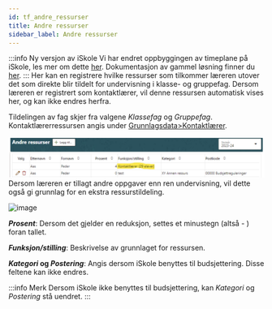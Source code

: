 ```yaml
---
id: tf_andre_ressurser
title: Andre ressurser
sidebar_label: Andre ressurser
---
```


:::info Ny versjon av iSkole
Vi har endret oppbyggingen av timeplane på iSkole, les mer om dette [her](https://dokumentasjon.iskole.net/blog/timeplan). Dokumentasjon av gammel løsning finner du [her](https://dokumentasjon.iskole.net/docs/tf_andre_ressurser_old). 
:::
Her kan en registrere hvilke ressurser som tilkommer læreren utover det som direkte blir tildelt for undervisning i klasse- og gruppefag. Dersom læreren er registrert som kontaktlærer, vil denne ressursen automatisk vises her, og kan ikke endres herfra.

Tildelingen av fag skjer fra valgene _Klassefag_ og _Gruppefag_. Kontaktlærerressursen angis under [Grunnlagsdata>Kontaktlærer](https://dokumentasjon.iskole.net/docs/gd_ressurs_kontaktlaerer).


![image](/img/tf_andre_ressurser_oversikt.png)
Dersom læreren er tillagt andre oppgaver enn ren undervisning, vil dette også gi grunnlag for en ekstra ressurstildeling. 


![image](https://github.com/BarmanHanssen/iskole/assets/80097133/59558314-9bc1-44a6-b3d6-95b6ef113a4e)

**_Prosent_**: Dersom det gjelder en reduksjon, settes et minustegn (altså - ) foran tallet. 

**_Funksjon/stilling_**: Beskrivelse av grunnlaget for ressursen.

**_Kategori_ og _Postering_**: Angis dersom iSkole benyttes til budsjettering. Disse feltene kan ikke endres. 

:::info Merk
Dersom iSkole ikke benyttes til budsjettering, kan _Kategori_ og _Postering_ stå uendret.
:::



